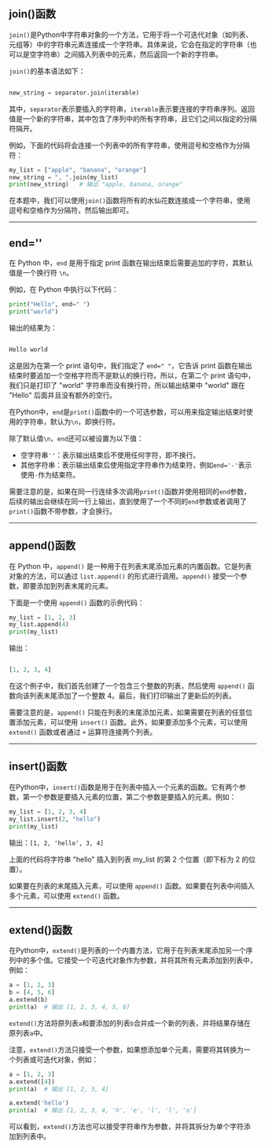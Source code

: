 ## join()函数

`join()`是Python中字符串对象的一个方法，它用于将一个可迭代对象（如列表、元组等）中的字符串元素连接成一个字符串。具体来说，它会在指定的字符串（也可以是空字符串）之间插入列表中的元素，然后返回一个新的字符串。

`join()`的基本语法如下：

```python

new_string = separator.join(iterable)
```

其中，`separator`表示要插入的字符串，`iterable`表示要连接的字符串序列。返回值是一个新的字符串，其中包含了序列中的所有字符串，且它们之间以指定的分隔符隔开。

例如，下面的代码将会连接一个列表中的所有字符串，使用逗号和空格作为分隔符：

```python
my_list = ["apple", "banana", "orange"]
new_string = ", ".join(my_list)
print(new_string)   # 输出 "apple, banana, orange"
```

在本题中，我们可以使用`join()`函数将所有的水仙花数连接成一个字符串，使用逗号和空格作为分隔符，然后输出即可。

---

## end=''

在 Python 中，`end` 是用于指定 print 函数在输出结束后需要追加的字符，其默认值是一个换行符 `\n`。

例如，在 Python 中执行以下代码：

```python
print("Hello", end=" ")
print("world")
```

输出的结果为：

```python

Hello world
```

这是因为在第一个 print 语句中，我们指定了 `end=" "`，它告诉 print 函数在输出结束时要追加一个空格字符而不是默认的换行符。所以，在第二个 print 语句中，我们只是打印了 "world" 字符串而没有换行符，所以输出结果中 "world" 跟在 "Hello" 后面并且没有额外的空行。



在Python中，`end`是`print()`函数中的一个可选参数，可以用来指定输出结束时使用的字符串，默认为`\n`，即换行符。

除了默认值`\n`，`end`还可以被设置为以下值：

- 空字符串`''`：表示输出结束后不使用任何字符，即不换行。
- 其他字符串：表示输出结束后使用指定字符串作为结束符，例如`end='-'`表示使用`-`作为结束符。

需要注意的是，如果在同一行连续多次调用`print()`函数并使用相同的`end`参数，后续的输出会继续在同一行上输出，直到使用了一个不同的`end`参数或者调用了`print()`函数不带参数，才会换行。

---

## append()函数

在 Python 中，`append()` 是一种用于在列表末尾添加元素的内置函数。它是列表对象的方法，可以通过 `list.append()` 的形式进行调用。`append()` 接受一个参数，即要添加到列表末尾的元素。

下面是一个使用 `append()` 函数的示例代码：

```python
my_list = [1, 2, 3]
my_list.append(4)
print(my_list)
```

输出：

```python

[1, 2, 3, 4]
```

在这个例子中，我们首先创建了一个包含三个整数的列表，然后使用 `append()` 函数向该列表末尾添加了一个整数 4。最后，我们打印输出了更新后的列表。

需要注意的是，`append()` 只能在列表的末尾添加元素，如果需要在列表的任意位置添加元素，可以使用 `insert()` 函数。此外，如果要添加多个元素，可以使用 `extend()` 函数或者通过 `+` 运算符连接两个列表。

---

## insert()函数

在Python中，`insert()`函数是用于在列表中插入一个元素的函数。它有两个参数，第一个参数是要插入元素的位置，第二个参数是要插入的元素。例如：

```python
my_list = [1, 2, 3, 4]
my_list.insert(2, "hello")
print(my_list)
```

输出：`[1, 2, 'hello', 3, 4]`

上面的代码将字符串 "hello" 插入到列表 my_list 的第 2 个位置（即下标为 2 的位置）。

如果要在列表的末尾插入元素，可以使用 `append()` 函数。如果要在列表中间插入多个元素，可以使用 `extend()` 函数。

---

## extend()函数

在Python中，`extend()`是列表的一个内置方法，它用于在列表末尾添加另一个序列中的多个值。它接受一个可迭代对象作为参数，并将其所有元素添加到列表中，例如：

```python
a = [1, 2, 3]
b = [4, 5, 6]
a.extend(b)
print(a)  # 输出 [1, 2, 3, 4, 5, 6]
```

`extend()`方法将原列表`a`和要添加的列表`b`合并成一个新的列表，并将结果存储在原列表`a`中。

注意，`extend()`方法只接受一个参数，如果想添加单个元素，需要将其转换为一个列表或可迭代对象，例如：

```python
a = [1, 2, 3]
a.extend([4])
print(a)  # 输出 [1, 2, 3, 4]

a.extend('hello')
print(a)  # 输出 [1, 2, 3, 4, 'h', 'e', 'l', 'l', 'o']
```

可以看到，`extend()`方法也可以接受字符串作为参数，并将其拆分为单个字符添加到列表中。
